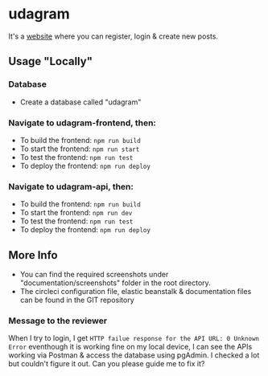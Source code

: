 # udagram

It's a [website](http://ahmed-bucket-1.s3-website-us-east-1.amazonaws.com) where you can register, login & create new posts.

## Usage "Locally"

### Database

- Create a database called "udagram"

### Navigate to udagram-frontend, then:

- To build the frontend: `npm run build`
- To start the frontend: `npm run start`
- To test the frontend: `npm run test`
- To deploy the frontend: `npm run deploy`

### Navigate to udagram-api, then:

- To build the frontend: `npm run build`
- To start the frontend: `npm run dev`
- To test the frontend: `npm run test`
- To deploy the frontend: `npm run deploy`

## More Info

- You can find the required screenshots under "documentation/screenshots" folder in the root directory.
- The circleci configuration file, elastic beanstalk & documentation files can be found in the GIT repository

### Message to the reviewer

When I try to login, I get `HTTP failue response for the API URL: 0 Unknown Error` eventhough it is working fine on my local device, I can see the APIs working via Postman & access the database using pgAdmin. I checked a lot but couldn't figure it out.
Can you please guide me to fix it?